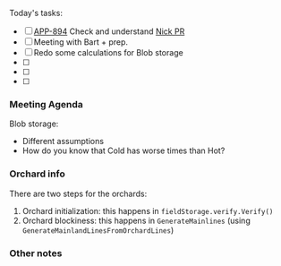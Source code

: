 Today's tasks:
- [ ] [APP-894](https://agxeed.atlassian.net/browse/APP-894) Check and understand [Nick PR](https://bitbucket.org/agxeed/agx_routing/pull-requests/442/diff#chg-AgxRouteLib/GeoClient/Orchards/Orchard.cs)
- [ ] Meeting with Bart + prep.
- [ ] Redo some calculations for Blob storage
- [ ] 
- [ ] 
- [ ]  


### Meeting Agenda

Blob storage:
- Different assumptions
- How do you know that Cold has worse times than Hot?


### Orchard info
There are two steps for the orchards:
1. Orchard initialization: this happens in `fieldStorage.verify.Verify()`
2. Orchard blockiness: this happens in  `GenerateMainlines` (using `GenerateMainlandLinesFromOrchardLines`)

### Other notes

